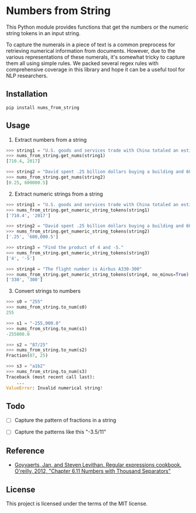 # Numbers from String


This Python module provides functions that get the numbers or the numeric string tokens in an input string. 

To capture the numerals in a piece of text is a common preprocess for retrieving numerical information from documents. However, due to the various representations of these numerals, it's somewhat tricky to capture them all using simple  rules. We packed several regex rules with comprehensive coverage in this library and hope it can be a useful tool for NLP researchers.


## Installation
```
pip install nums_from_string
```

## Usage


1. Extract numbers from a string
```python
>>> string1 = "U.S. goods and services trade with China totaled an estimated $710.4 billion in 2017. "
>>> nums_from_string.get_nums(string1)
[710.4, 2017]

>>> string2 = "David spent .25 billion dollars buying a building and 600,000.5 dollars getting himself a car."
>>> nums_from_string.get_nums(string2)
[0.25, 600000.5]

```

2. Extract numeric strings from a string
```python
>>> string1 = "U.S. goods and services trade with China totaled an estimated $710.4 billion in 2017. "
>>> nums_from_string.get_numeric_string_tokens(string1)
['710.4', '2017']

>>> string2 = "David spent .25 billion dollars buying a building and 600,000.5 dollars getting himself a car."
>>> nums_from_string.get_numeric_string_tokens(string2)
['.25', '600,000.5']

>>> string3 = "Find the product of 4 and -5."
>>> nums_from_string.get_numeric_string_tokens(string3)
['4', '-5']

>>> string4 = "The flight number is Airbus A330-300"
>>> nums_from_string.get_numeric_string_tokens(string4, no_minus=True)
['330', '300']
```


3. Convert strings to numbers
```python
>>> s0 = "255"
>>> nums_from_string.to_num(s0)
255

>>> s1 = "-255,000.0"
>>> nums_from_string.to_num(s1)
-255000.0

>>> s2 = "87/25"
>>> nums_from_string.to_num(s2)
Fraction(87, 25)

>>> s3 = "a1b2"
>>> nums_from_string.to_num(s3)
Traceback (most recent call last):
    ...
ValueError: Invalid numerical string!

```



## Todo
- [ ] Capture the pattern of fractions in a string
- [ ] Capture the patterns like this "-3.5/11"



## Reference
+ [Goyvaerts, Jan, and Steven Levithan. Regular expressions cookbook. O'reilly, 2012, "Chapter 6.11 Numbers with Thousand Separators"](https://www.oreilly.com/library/view/regular-expressions-cookbook/9781449327453/ch06s11.html)

## License
This project is licensed under the terms of the MIT license.
